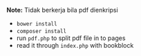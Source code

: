 **Note:** Tidak berkerja bila pdf dienkripsi

* `bower install`
* `composer install`
* run `pdf.php` to split pdf file in to pages
* read it through `index.php` with bookblock